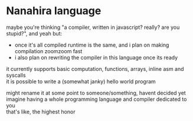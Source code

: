 # Nanahira language
maybe you're thinking "a compiler, written in javascript? really? are you stupid?", and yeah but:
* once it's all compiled runtime is the same, and i plan on making compilation zoomzoom fast
* i also plan on rewriting the compiler in this language once its ready

it currently supports basic computation, functions, arrays, inline asm and syscalls  
it is possible to write a (somewhat janky) hello world program

might rename it at some point to someone/something, havent decided yet  
imagine having a whole programming language and compiler dedicated to you  
that's like, the highest honor
